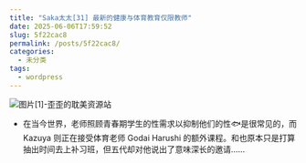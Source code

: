 ```yaml
---
title: "Saka太太[31] 最新的健康与体育教育仅限教师"
date: 2025-06-06T17:59:52
slug: 5f22cac8
permalink: /posts/5f22cac8/
categories:
  - 未分类
tags:
  - wordpress
---
```


![图片[1]-歪歪的耽美资源站](/images/wp/5f22cac8-ea317abb.jpg)

*   在当今世界，老师照顾青春期学生的性需求以抑制他们的性🐟是很常见的，而 Kazuya 则正在接受体育老师 Godai Harushi 的额外课程。和也原本只是打算抽出时间去上补习班，但五代却对他说出了意味深长的邀请……
